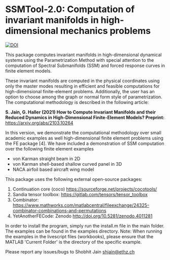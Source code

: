 # SSMTool-2.0: Computation of invariant manifolds in high-dimensional mechanics problems
[![DOI](https://zenodo.org/badge/DOI/10.5281/zenodo.4614201.svg)](https://doi.org/10.5281/zenodo.4614201)

This package computes invariant manifolds in high-dimensional dynamical systems using the Parametrization Method with special attention to the computation of Spectral Submanifolds (SSM) and forced response curves in finite element models. 

These invariant manifolds are computed in the physical coordinates using only the master modes resulting in efficient and feasible computations for high-dimensional finite-element problems. Additionally, the user has an option to choose among the graph or normal form style of parametrization. The computational methodology is described in the following article:

**S. Jain, G. Haller (2021) How to Compute Invariant Manifolds and their Reduced Dynamics in High-Dimensional Finite-Element Models? Preprint:** https://arxiv.org/abs/2103.10264


In this version, we demonstrate the computational methodology over small academic examples as well high-dimensional finite element problems using the FE package [4]. We have included a demonstration of SSM computation over the following finite element examples

- von Karman straight beam in 2D
- von Karman shell-based shallow curved panel in 3D
- NACA airfoil based aircraft wing model

This package uses the following external open-source packages:

1. Continuation core (coco) https://sourceforge.net/projects/cocotools/
2. Sandia tensor toolbox: https://gitlab.com/tensors/tensor_toolbox
3. Combinator: https://www.mathworks.com/matlabcentral/fileexchange/24325-combinator-combinations-and-permutations
4. YetAnotherFECode: Zenodo http://doi.org/10.5281/zenodo.4011281

In order to install the program, simply run the install.m file in the main folder. The examples can be found in the examples directory.
Note: When running the examples in the livescript files (workbooks), please ensure that the MATLAB 'Current Folder' is the directory of the specific example.

Please report any issues/bugs to Shobhit Jain shjain@ethz.ch
